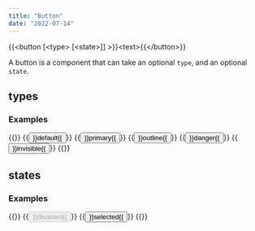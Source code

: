 ```yaml
---
title: "Button"
date: "2022-07-14"
---
```


{{\<button [\<type\> [\<state\>]] \>}}\<text\>{{\</button\>}}

A button is a component that can take an optional `type`, and an optional `state`.

## types

### Examples

{{<example>}}
  {{<button >}}default{{</button>}}
  {{<button primary>}}primary{{</button>}}
  {{<button outline>}}outline{{</button>}}
  {{<button danger>}}danger{{</button>}}
  {{<button invisible>}}invisible{{</button>}}
{{</example>}}

## states

### Examples

{{<example>}}
  {{<button default disabled>}}disabled{{</button>}}
  {{<button default selected>}}selected{{</button>}}
{{</example>}}